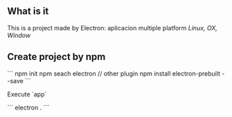 ## What is it

This is a project made by Electron: aplicacion multiple platform 
*Linux, OX, Window*

## Create project by npm

´´´
    npm init
    npm seach electron // other plugin
    npm install electron-prebuilt --save
´´´

Execute ´app´
    
´´´
electron .
´´´    


